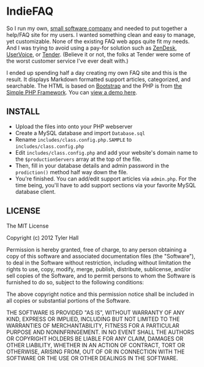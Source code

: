IndieFAQ
=========

So I run my own, [small software company](http://clickontyler.com) and needed to put together a help/FAQ site for my users. I wanted something clean and easy to manage, yet customizable. None of the existing FAQ web apps quite fit my needs. And I was trying to avoid using a pay-for solution such as [ZenDesk](http://www.zendesk.com/), [UserVoice](http://www.uservoice.com/), or [Tender](http://tenderapp.com/). (Believe it or not, the folks at Tender were some of the worst customer service I've ever dealt with.)

I ended up spending half a day creating my own FAQ site and this is the result. It displays Markdown formatted support articles, categorized, and searchable. The HTML is based on [Bootstrap](http://twitter.github.com/bootstrap/) and the PHP is from [the Simple PHP Framework](https://github.com/tylerhall/simple-php-framework/). You can [view a demo here](http://support.clickontyler.com).

INSTALL
-------

 * Upload the files into onto your PHP webserver
 * Create a MySQL database and import `Database.sql`
 * Rename `includes/class.config.php.SAMPLE` to `includes/class.config.php`
 * Edit `includes/class.config.php` and add your website's domain name to the `$productionServers` array at the top of the file.
 * Then, fill in your database details and admin password in the `prodiction()` method half way down the file.
 * You're finished. You can add/edit support articles via `admin.php`. For the time being, you'll have to add support sections via your favorite MySQL database client.

LICENSE
-------

The MIT License

Copyright (c) 2012 Tyler Hall <tylerhall AT gmail DOT com>

Permission is hereby granted, free of charge, to any person obtaining a copy
of this software and associated documentation files (the "Software"), to deal
in the Software without restriction, including without limitation the rights
to use, copy, modify, merge, publish, distribute, sublicense, and/or sell
copies of the Software, and to permit persons to whom the Software is
furnished to do so, subject to the following conditions:

The above copyright notice and this permission notice shall be included in
all copies or substantial portions of the Software.

THE SOFTWARE IS PROVIDED "AS IS", WITHOUT WARRANTY OF ANY KIND, EXPRESS OR
IMPLIED, INCLUDING BUT NOT LIMITED TO THE WARRANTIES OF MERCHANTABILITY,
FITNESS FOR A PARTICULAR PURPOSE AND NONINFRINGEMENT. IN NO EVENT SHALL THE
AUTHORS OR COPYRIGHT HOLDERS BE LIABLE FOR ANY CLAIM, DAMAGES OR OTHER
LIABILITY, WHETHER IN AN ACTION OF CONTRACT, TORT OR OTHERWISE, ARISING FROM,
OUT OF OR IN CONNECTION WITH THE SOFTWARE OR THE USE OR OTHER DEALINGS IN
THE SOFTWARE.

